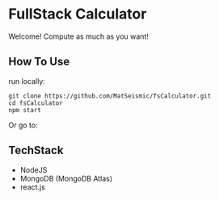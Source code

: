 # FullStack Calculator
Welcome! Compute as much as you want!

## How To Use

run locally:
```
git clone https://github.com/MatSeismic/fsCalculator.git
cd fsCalculator
npm start
```
Or go to:




## TechStack
- NodeJS
- MongoDB (MongoDB Atlas)
- react.js
